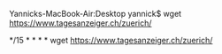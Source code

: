 Yannicks-MacBook-Air:Desktop yannick$ wget https://www.tagesanzeiger.ch/zuerich/

*/15 * * * * wget https://www.tagesanzeiger.ch/zuerich/
